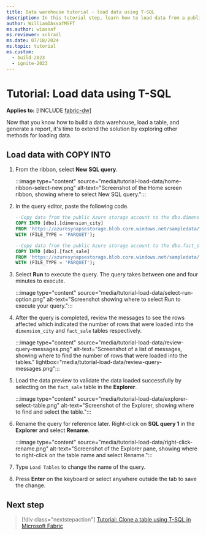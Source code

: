 ```yaml
---
title: Data warehouse tutorial - load data using T-SQL
description: In this tutorial step, learn how to load data from a public storage account into a table using T-SQL.
author: WilliamDAssafMSFT
ms.author: wiassaf
ms.reviewer: scbradl
ms.date: 07/18/2024
ms.topic: tutorial
ms.custom:
  - build-2023
  - ignite-2023
---
```


# Tutorial: Load data using T-SQL

**Applies to:** [!INCLUDE [fabric-dw](includes/applies-to-version/fabric-dw.md)]

Now that you know how to build a data warehouse, load a table, and generate a report, it's time to extend the solution by exploring other methods for loading data.

## Load data with COPY INTO

1. From the ribbon, select **New SQL query**.

   :::image type="content" source="media/tutorial-load-data/home-ribbon-select-new.png" alt-text="Screenshot of the Home screen ribbon, showing where to select New SQL query.":::

1. In the query editor, paste the following code.

   ```sql
   --Copy data from the public Azure storage account to the dbo.dimension_city table.
   COPY INTO [dbo].[dimension_city]
   FROM 'https://azuresynapsestorage.blob.core.windows.net/sampledata/WideWorldImportersDW/tables/dimension_city.parquet'
   WITH (FILE_TYPE = 'PARQUET');
   
   --Copy data from the public Azure storage account to the dbo.fact_sale table.
   COPY INTO [dbo].[fact_sale]
   FROM 'https://azuresynapsestorage.blob.core.windows.net/sampledata/WideWorldImportersDW/tables/fact_sale.parquet'
   WITH (FILE_TYPE = 'PARQUET');
   ```

1. Select **Run** to execute the query. The query takes between one and four minutes to execute.

   :::image type="content" source="media/tutorial-load-data/select-run-option.png" alt-text="Screenshot showing where to select Run to execute your query.":::

1. After the query is completed, review the messages to see the rows affected which indicated the number of rows that were loaded into the `dimension_city` and `fact_sale` tables respectively.

   :::image type="content" source="media/tutorial-load-data/review-query-messages.png" alt-text="Screenshot of a list of messages, showing where to find the number of rows that were loaded into the tables." lightbox="media/tutorial-load-data/review-query-messages.png":::

1. Load the data preview to validate the data loaded successfully by selecting on the `fact_sale` table in the **Explorer**.

   :::image type="content" source="media/tutorial-load-data/explorer-select-table.png" alt-text="Screenshot of the Explorer, showing where to find and select the table.":::

1. Rename the query for reference later. Right-click on **SQL query 1** in the **Explorer** and select **Rename**.

   :::image type="content" source="media/tutorial-load-data/right-click-rename.png" alt-text="Screenshot of the Explorer pane, showing where to right-click on the table name and select Rename.":::

1. Type `Load Tables` to change the name of the query.

1. Press **Enter** on the keyboard or select anywhere outside the tab to save the change.

## Next step

> [!div class="nextstepaction"]
> [Tutorial: Clone a table using T-SQL in Microsoft Fabric](tutorial-clone-table.md)
